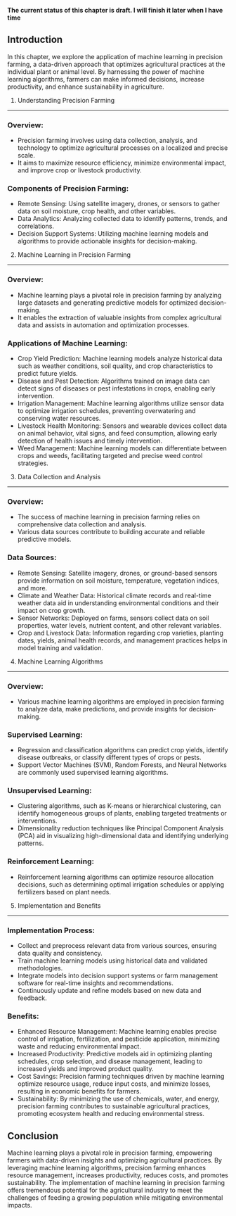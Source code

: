 **The current status of this chapter is draft. I will finish it later when I have time**

Introduction
------------

In this chapter, we explore the application of machine learning in precision farming, a data-driven approach that optimizes agricultural practices at the individual plant or animal level. By harnessing the power of machine learning algorithms, farmers can make informed decisions, increase productivity, and enhance sustainability in agriculture.

1. Understanding Precision Farming
----------------------------------

### Overview:

* Precision farming involves using data collection, analysis, and technology to optimize agricultural processes on a localized and precise scale.
* It aims to maximize resource efficiency, minimize environmental impact, and improve crop or livestock productivity.

### Components of Precision Farming:

* Remote Sensing: Using satellite imagery, drones, or sensors to gather data on soil moisture, crop health, and other variables.
* Data Analytics: Analyzing collected data to identify patterns, trends, and correlations.
* Decision Support Systems: Utilizing machine learning models and algorithms to provide actionable insights for decision-making.

2. Machine Learning in Precision Farming
----------------------------------------

### Overview:

* Machine learning plays a pivotal role in precision farming by analyzing large datasets and generating predictive models for optimized decision-making.
* It enables the extraction of valuable insights from complex agricultural data and assists in automation and optimization processes.

### Applications of Machine Learning:

* Crop Yield Prediction: Machine learning models analyze historical data such as weather conditions, soil quality, and crop characteristics to predict future yields.
* Disease and Pest Detection: Algorithms trained on image data can detect signs of diseases or pest infestations in crops, enabling early intervention.
* Irrigation Management: Machine learning algorithms utilize sensor data to optimize irrigation schedules, preventing overwatering and conserving water resources.
* Livestock Health Monitoring: Sensors and wearable devices collect data on animal behavior, vital signs, and feed consumption, allowing early detection of health issues and timely intervention.
* Weed Management: Machine learning models can differentiate between crops and weeds, facilitating targeted and precise weed control strategies.

3. Data Collection and Analysis
-------------------------------

### Overview:

* The success of machine learning in precision farming relies on comprehensive data collection and analysis.
* Various data sources contribute to building accurate and reliable predictive models.

### Data Sources:

* Remote Sensing: Satellite imagery, drones, or ground-based sensors provide information on soil moisture, temperature, vegetation indices, and more.
* Climate and Weather Data: Historical climate records and real-time weather data aid in understanding environmental conditions and their impact on crop growth.
* Sensor Networks: Deployed on farms, sensors collect data on soil properties, water levels, nutrient content, and other relevant variables.
* Crop and Livestock Data: Information regarding crop varieties, planting dates, yields, animal health records, and management practices helps in model training and validation.

4. Machine Learning Algorithms
------------------------------

### Overview:

* Various machine learning algorithms are employed in precision farming to analyze data, make predictions, and provide insights for decision-making.

### Supervised Learning:

* Regression and classification algorithms can predict crop yields, identify disease outbreaks, or classify different types of crops or pests.
* Support Vector Machines (SVM), Random Forests, and Neural Networks are commonly used supervised learning algorithms.

### Unsupervised Learning:

* Clustering algorithms, such as K-means or hierarchical clustering, can identify homogeneous groups of plants, enabling targeted treatments or interventions.
* Dimensionality reduction techniques like Principal Component Analysis (PCA) aid in visualizing high-dimensional data and identifying underlying patterns.

### Reinforcement Learning:

* Reinforcement learning algorithms can optimize resource allocation decisions, such as determining optimal irrigation schedules or applying fertilizers based on plant needs.

5. Implementation and Benefits
------------------------------

### Implementation Process:

* Collect and preprocess relevant data from various sources, ensuring data quality and consistency.
* Train machine learning models using historical data and validated methodologies.
* Integrate models into decision support systems or farm management software for real-time insights and recommendations.
* Continuously update and refine models based on new data and feedback.

### Benefits:

* Enhanced Resource Management: Machine learning enables precise control of irrigation, fertilization, and pesticide application, minimizing waste and reducing environmental impact.
* Increased Productivity: Predictive models aid in optimizing planting schedules, crop selection, and disease management, leading to increased yields and improved product quality.
* Cost Savings: Precision farming techniques driven by machine learning optimize resource usage, reduce input costs, and minimize losses, resulting in economic benefits for farmers.
* Sustainability: By minimizing the use of chemicals, water, and energy, precision farming contributes to sustainable agricultural practices, promoting ecosystem health and reducing environmental stress.

Conclusion
----------

Machine learning plays a pivotal role in precision farming, empowering farmers with data-driven insights and optimizing agricultural practices. By leveraging machine learning algorithms, precision farming enhances resource management, increases productivity, reduces costs, and promotes sustainability. The implementation of machine learning in precision farming offers tremendous potential for the agricultural industry to meet the challenges of feeding a growing population while mitigating environmental impacts.
